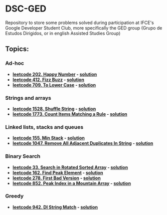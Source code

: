 # DSC-GED
Repository to store some problems solved during participation at IFCE's Google Developer Student Club, more specifically the GED group (Grupo de Estudos Dirigidos, or in english Assisted Studies Group)
## Topics:
### Ad-hoc
  - **[leetcode 202. Happy Number](https://leetcode.com/problems/happy-number/) - [solution](/ad-hoc/leetcode202-happy-number.cpp)**
  - **[leetcode 412. Fizz Buzz](https://leetcode.com/problems/fizz-buzz/) - [solution](/ad-hoc/leetcode412-fizz-buzz.cpp)**
  - **[leetcode 709. To Lower Case](https://leetcode.com/problems/to-lower-case/) - [solution](/ad-hoc/leetcode709-to-lower-case.cpp)**
### Strings and arrays
  - **[leetcode 1528. Shuffle String](https://leetcode.com/problems/shuffle-string/) - [solution](/strings-and-arrays/leetcode-1528-shuffle-string.cpp)**
  - **[leetcode 1773. Count Items Matching a Rule](https://leetcode.com/problems/count-items-matching-a-rule/) - [solution](/strings-and-arrays/leetcode-1773-count-items-matching-a-rule.cpp)**
### Linked lists, stacks and queues
  - **[leetcode 155. Min Stack](https://leetcode.com/problems/min-stack/) - [solution](/linked-lists-stacks-and-queues/leetcode155-min-stack.cpp)**
  - **[leetcode 1047. Remove All Adjacent Duplicates In String](https://leetcode.com/problems/remove-all-adjacent-duplicates-in-string/) - [solution](/linked-lists-stacks-and-queues/leetcode-1047-remove-all-adjacent-duplicates-in-string.cpp)**
### Binary Search
  - **[leetcode 33. Search in Rotated Sorted Array](https://leetcode.com/problems/search-in-rotated-sorted-array/) - [solution](/binary-search/leetcode33-search-in-rotated-sorted-array.cpp)**
  - **[leetcode 162. Find Peak Element](https://leetcode.com/problems/find-peak-element/) - [solution](/binary-search/leetcode162-find-peak-element.cpp)**
  - **[leetcode 278. First Bad Version](https://leetcode.com/problems/first-bad-version/) - [solution](/binary-search/leetcode278-first-bad-version.cpp)**
  - **[leetcode 852. Peak Index in a Mountain Array](https://leetcode.com/problems/peak-index-in-a-mountain-array/) - [solution](/binary-search/leetcode852-peak-index-in-a-mountain-array.cpp)**
### Greedy
  - **[leetcode 942. DI String Match](https://leetcode.com/problems/di-string-match/) - [solution](/greedy/leetcode-942-di-string-match.cpp)**
